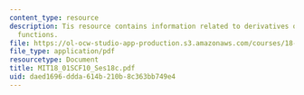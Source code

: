 ```yaml
---
content_type: resource
description: Tis resource contains information related to derivatives of other exponential
  functions.
file: https://ol-ocw-studio-app-production.s3.amazonaws.com/courses/18-01sc-single-variable-calculus-fall-2010/daed1696ddda614b210b8c363bb749e4_MIT18_01SCF10_Ses18c.pdf
file_type: application/pdf
resourcetype: Document
title: MIT18_01SCF10_Ses18c.pdf
uid: daed1696-ddda-614b-210b-8c363bb749e4
---
```

